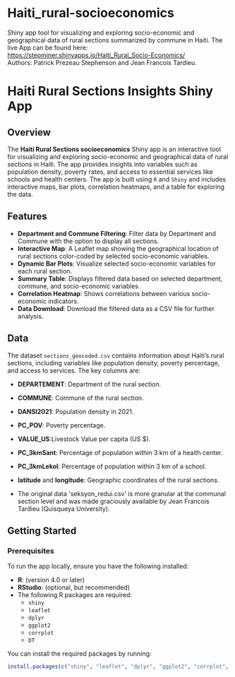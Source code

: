 # Haiti_rural-socioeconomics
Shiny app tool for visualizing and exploring socio-economic and geographical data of rural sections summarized by commune in Haiti. The live App can be found here: https://stepminer.shinyapps.io/Haiti_Rural_Socio-Economics/    
Authors: Patrick Prezeau Stephenson and Jean Francois Tardieu.
# Haiti Rural Sections Insights Shiny App

## Overview

The **Haiti Rural Sections socioeconomics** Shiny app is an interactive tool for visualizing and exploring socio-economic and geographical data of rural sections in Haiti. The app provides insights into variables such as population density, poverty rates, and access to essential services like schools and health centers. The app is built using `R` and `Shiny` and includes interactive maps, bar plots, correlation heatmaps, and a table for exploring the data.

## Features

- **Department and Commune Filtering**: Filter data by Department and Commune with the option to display all sections.
- **Interactive Map**: A Leaflet map showing the geographical location of rural sections color-coded by selected socio-economic variables.
- **Dynamic Bar Plots**: Visualize selected socio-economic variables for each rural section.
- **Summary Table**: Displays filtered data based on selected department, commune, and socio-economic variables.
- **Correlation Heatmap**: Shows correlations between various socio-economic indicators.
- **Data Download**: Download the filtered data as a CSV file for further analysis.

## Data

The dataset `sections_geocoded.csv` contains information about Haiti’s rural sections, including variables like population density, poverty percentage, and access to services. The key columns are:

- **DEPARTEMENT**: Department of the rural section.
- **COMMUNE**: Commune of the rural section.
- **DANSI2021**: Population density in 2021.
- **PC_POV**: Poverty percentage.
- **VALUE_US**:Livestock Value per capita (US $).
- **PC_3kmSant**: Percentage of population within 3 km of a health center.
- **PC_3kmLekol**: Percentage of population within 3 km of a school.
- **latitude** and **longitude**: Geographic coordinates of the rural sections.

- The original data 'seksyon_redui.csv' is more granular at the communal section level and was made graciously available by Jean Francois Tardieu (Quisqueya University).

## Getting Started

### Prerequisites

To run the app locally, ensure you have the following installed:

- **R**: (version 4.0 or later)
- **RStudio**: (optional, but recommended)
- The following R packages are required:
  - `shiny`
  - `leaflet`
  - `dplyr`
  - `ggplot2`
  - `corrplot`
  - `DT`

You can install the required packages by running:

```r
install.packages(c("shiny", "leaflet", "dplyr", "ggplot2", "corrplot", "DT"))
